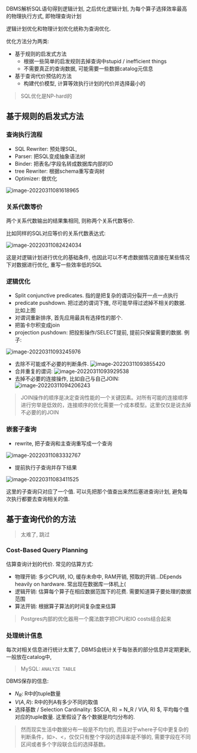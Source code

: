 DBMS解析SQL语句得到逻辑计划, 之后优化逻辑计划, 为每个算子选择效率最高的物理执行方式, 即物理查询计划

逻辑计划优化和物理计划优化统称为查询优化.

优化方法分为两类:

* 基于规则的启发式方法
  * 根据一些简单的启发规则去掉查询中stupid / inefficient things
  * 不需要真正的查询数据, 可能需要一些数据catalog元信息
* 基于查询代价预估的方法
  * 构建代价模型, 计算等效执行计划的代价并选择最小的

> SQL优化是NP-hard的

## 基于规则的启发式方法

### 查询执行流程

* SQL Rewriter: 预处理SQL, 
* Parser: 把SQL变成抽象语法树
* Binder: 把表名/字段名转成数据库内部的ID
* tree Rewriter: 根据schema重写查询树
* Optimizer: 做优化

![image-20220311081618965](db11.assets/image-20220311081618965.png)

### 关系代数等价

两个关系代数输出的结果集相同, 则称两个关系代数等价.

比如同样的SQL对应等价的关系代数表达式:

![image-20220311082424034](db11.assets/image-20220311082424034-1649234407641239.png)

这是对逻辑计划进行优化的基础条件, 也因此可以不考虑数据情况直接在某些情况下对数据进行优化, 重写一些效率低的SQL

### 逻辑优化

* Split conjunctive predicates. 指的是把复杂的谓词分裂开一点一点执行
* predicate pushdown. 把过滤的谓词下推, 尽可能早得过滤掉不相关的数据. 比如上图
* 对谓词重新排序, 首先应用最具有选择性的那个.
* 把笛卡尔积变成join
* projection pushdown: 把投影操作/SELECT提前, 提前只保留需要的数据. 例子: 

![image-20220311093245976](db11.assets/image-20220311093245976.png)



* 去除不可能或不必要的判断条件. ![image-20220311093855420](db11.assets/image-20220311093855420.png)
* 合并重复的谓词: ![image-20220311093929538](db11.assets/image-20220311093929538.png)
* 去掉不必要的连接操作, 比如自己与自己JOIN: ![image-20220311094206243](db11.assets/image-20220311094206243.png)

> JOIN操作的顺序是决定查询性能的一个关键因素。对所有可能的连接顺序进行穷举是低效的，连接顺序的优化需要一个成本模型。这里仅仅是说去掉不必要的的JOIN

### 嵌套子查询

* rewrite, 把子查询和主查询重写成一个查询

![image-20220311083332767](db11.assets/image-20220311083332767.png)

* 提前执行子查询并存下结果

![image-20220311083411525](db11.assets/image-20220311083411525.png)

这里的子查询只对应了一个值. 可以先把那个值查出来然后塞进查询计划, 避免每次执行都要去查询相关的值.



## 基于查询代价的方法

> 太难了, 跳过

### Cost-Based Query Planning

估算查询计划的代价. 常见的估算方式:

* 物理开销: 多少CPU转, IO, 缓存未命中, RAM开销, 预取的开销...DEpends heavily on hardware. 常出现在数据库一体机上(
* 逻辑开销: 估算每个算子在相应数据范围下的花费. 需要知道算子要处理的数据范围
* 算法开销: 根据算子算法的时间复杂度来估算

> Postgres内部的优化器用一个魔法数字把CPU和IO costs结合起来

### 处理统计信息

每次对相关信息进行统计太累了, DBMS会统计关于每张表的部分信息并定期更新, 一般放在catalog中, 

>  MySQL: `ANALYZE TABLE`

DBMS保存的信息:

* $N_R$: R中的tuple数量
* $V(A, R)$:  R中的列A有多少不同的取值
* 选择基数 / Selection Cardinality: $SC(A, R) = N_R / V(A, R) $​, 平均每个值对应的tuple数量. 这里假设了各个数据是均匀分布的.

> 然而现实生活中数据分布一般是不均匀的, 而且对于where子句中更复杂的判断条件，如>、<，仅仅只有整个字段的选择率是不够的, 需要字段在不同区间或者多个字段联合后的选择基数。


